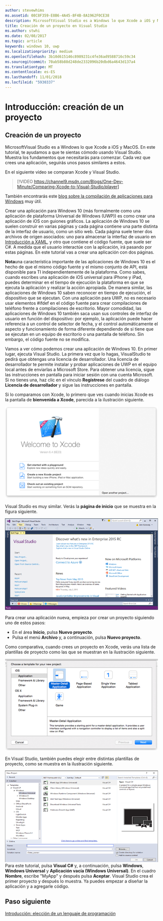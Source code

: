 ```yaml
---
author: stevewhims
ms.assetid: 08C8F359-E8B6-4A45-8F4B-8A1962F0CE38
description: MicrosoftVisual Studio es a Windows lo que Xcode a iOS y MacOS. En este tutorial, te ayudamos a que te sientas cómodo usando Visual Studio.
title: Creación de un proyecto en Visual Studio
ms.author: stwhi
ms.date: 02/08/2017
ms.topic: article
keywords: windows 10, uwp
ms.localizationpriority: medium
ms.openlocfilehash: 3b10d615146c8989231c4fe36ad9588716c59c34
ms.sourcegitcommit: 70ab58b88d248de2332096b20dbd6a4643d137a4
ms.translationtype: MT
ms.contentlocale: es-ES
ms.lasthandoff: 11/01/2018
ms.locfileid: "5930337"
---
```

# <a name="getting-started-creating-a-project"></a>Introducción: creación de un proyecto

## <a name="creating-a-project"></a>Creación de un proyecto

MicrosoftVisual Studio es a Windows lo que Xcode a iOS y MacOS. En este tutorial, te ayudamos a que te sientas cómodo usando Visual Studio. Muestra los fundamentos que necesitarás para comenzar. Cada vez que crees una aplicación, seguirás unos pasos similares a estos.

En el siguiente vídeo se comparan Xcode y Visual Studio.

> [!VIDEO https://channel9.msdn.com/Blogs/One-Dev-Minute/Comparing-Xcode-to-Visual-Studio/player]

También encontrarás este [blog sobre la compilación de aplicaciones para Windows](https://blogs.windows.com/buildingapps/2016/01/27/visual-studio-walkthrough-for-ios-developers/) muy útil.

Crear una aplicación para Windows 10 (más formalmente como una aplicación de plataforma Universal de Windows (UWP)) es como crear una aplicación de iOS con guiones gráficos. La aplicación de Windows 10 se suelen construir en varias páginas y cada página contiene una parte distinta de la interfaz de usuario, como un sitio web. Cada página suele tener dos archivos de origen asociados: uno para almacenar la interfaz de usuario en [Introducción a XAML](https://msdn.microsoft.com/library/windows/apps/mt185595), y otro que contiene el código fuente, que suele ser C#. A medida que el usuario interactúe con la aplicación, irá pasando por estas páginas. En este tutorial vas a crear una aplicación con dos páginas.

**Nota**una característica importante de las aplicaciones de Windows 10 es el hecho de que el mismo código fuente y el mismo conjunto de API, está disponible para TI independientemente de la plataforma. Como sabes, cuando escribes una aplicación de iOS universal para iPhone y iPad, puedes determinar en el tiempo de ejecución la plataforma en que se ejecuta la aplicación y realizar la acción apropiada. De manera similar, las aplicaciones de Windows 10 saben reconocer en tiempo de ejecución, el dispositivo que se ejecutan. Con una aplicación para UWP, no es necesario usar elementos \#ifdef en el código fuente para crear compilaciones de teléfono frente a compilaciones de escritorio. Mayor comodidad, las aplicaciones de Windows 10 también saca usan sus controles de interfaz de usuario en función del dispositivo: por ejemplo, la aplicación puede hacer referencia a un control de selector de fecha, y el control automáticamente el aspecto y funcionamiento de forma diferente dependiendo de si tiene que se ejecutan en un equipo de escritorio o una pantalla de teléfono. Sin embargo, el código fuente no se modifica.

Vamos a ver cómo podemos crear una aplicación de Windows 10. En primer lugar, ejecuta Visual Studio. La primera vez que lo hagas, VisualStudio te pedirá que obtengas una licencia de desarrollador. Una licencia de desarrollador te permite instalar y probar aplicaciones de UWP en el equipo local antes de enviarlas a Microsoft Store. Para obtener una licencia, sigue las instrucciones en pantalla para iniciar sesión con una cuenta Microsoft. Si no tienes una, haz clic en el vínculo **Regístrese** del cuadro de diálogo **Licencia de desarrollador** y sigue las instrucciones en pantalla.

Si lo comparamos con Xcode, lo primero que ves cuando inicias Xcode es la pantalla de **bienvenida a Xcode**, parecida a la ilustración siguiente.

![pantalla de bienvenida de Xcode](images/ios-to-uwp/ios-to-uwp-xcode-welcome.png)

Visual Studio es muy similar. Verás la **página de inicio** que se muestra en la figura siguiente.

![pantalla inicio de visual studio](images/ios-to-uwp/ios-to-uwp-vs-welcome.png)

Para crear una aplicación nueva, empieza por crear un proyecto siguiendo uno de estos pasos:

-   En el área **Inicio**, pulsa **Nuevo proyecto**.
-   Pulsa el menú **Archivo** y, a continuación, pulsa **Nuevo proyecto**.

Como comparativa, cuando crees un proyecto en Xcode, verás una lista de plantillas de proyecto como las que se muestran en la ilustración siguiente.

![cuadro de diálogo de nuevo proyecto de xcode](images/ios-to-uwp/ios-to-uwp-xcode-choose-template.png)

En Visual Studio, también puedes elegir entre distintas plantillas de proyecto, como se muestra en la ilustración siguiente.

![cuadro de diálogo nuevo proyecto de visual studio](images/ios-to-uwp/ios-to-uwp-vs-choose-template.png) Para este tutorial, pulsa **Visual C#** y, a continuación, pulsa **Windows**, **Windows Universal** y **Aplicación vacía (Windows Universal)**. En el cuadro **Nombre**, escribe "MyApp" y después pulsa **Aceptar**. Visual Studio crea el primer proyecto y después lo muestra. Ya puedes empezar a diseñar la aplicación y a agregarle código.

## <a name="next-step"></a>Paso siguiente

[Introducción: elección de un lenguaje de programación](getting-started-choosing-a-programming-language.md)
